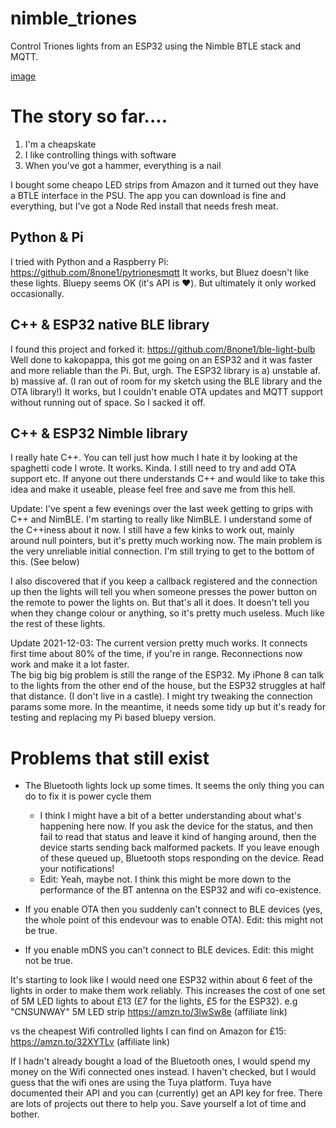 # nimble_triones
Control Triones lights from an ESP32 using the Nimble BTLE stack and MQTT.

[image](https://user-images.githubusercontent.com/6552931/126961723-b64c8e99-0da0-4924-b254-b4c116330f11.png)


# The story so far....

1) I'm a cheapskate
2) I like controlling things with software
3) When you've got a hammer, everything is a nail


I bought some cheapo LED strips from Amazon and it turned out they have a BTLE interface in the PSU.  The app you can download is fine and everything, but I've got a Node Red install that needs fresh meat.

## Python & Pi
I tried with Python and a Raspberry Pi:  https://github.com/8none1/pytrionesmqtt
It works, but Bluez doesn't like these lights.  Bluepy seems OK (it's API is ❤️).  But ultimately it only worked occasionally.

## C++ & ESP32 native BLE library
I found this project and forked it:  https://github.com/8none1/ble-light-bulb
Well done to kakopappa, this got me going on an ESP32 and it was faster and more reliable than the Pi.
But, urgh.  The ESP32 library is a) unstable af. b) massive af. (I ran out of room for my sketch using the BLE library and the OTA library!) 
It works, but I couldn't enable OTA updates and MQTT support without running out of space.  So I sacked it off.

## C++ & ESP32 Nimble library
I really hate C++.
You can tell just how much I hate it by looking at the spaghetti code I wrote.
It works.  Kinda.
I still need to try and add OTA support etc.
If anyone out there understands C++ and would like to take this idea and make it useable, please feel free and save me from this hell.

Update:  I've spent a few evenings over the last week getting to grips with C++ and NimBLE.  I'm starting to really like NimBLE.  I understand some of the C++iness about it now.
I still have a few kinks to work out, mainly around null pointers, but it's pretty much working now.
The main problem is the very unreliable initial connection. I'm still trying to get to the bottom of this. (See below)

I also discovered that if you keep a callback registered and the connection up then the lights will tell you when someone presses the power button on the remote to power the lights on.  But that's all it does.  It doesn't tell you when they change colour or anything, so it's pretty much useless. Much like the rest of these lights.

Update 2021-12-03:  The current version pretty much works.  It connects first time about 80% of the time, if you're in range. Reconnections now work and make it a lot faster.  
The big big big problem is still the range of the ESP32.  My iPhone 8 can talk to the lights from the other end of the house, but the ESP32 struggles at half that distance.  (I don't live in a castle).
I might try tweaking the connection params some more.
In the meantime, it needs some tidy up but it's ready for testing and replacing my Pi based bluepy version.


# Problems that still exist
 - The Bluetooth lights lock up some times.  It seems the only thing you can do to fix it is power cycle them
   - I think I might have a bit of a better understanding about what's happening here now.  If you ask the device for the status, and then fail to read that status and leave it kind of hanging around, then the device starts sending back malformed packets. If you leave enough of these queued up, Bluetooth stops responding on the device.  Read your notifications!
   - Edit: Yeah, maybe not.  I think this might be more down to the performance of the BT antenna on the ESP32 and wifi co-existence.

 - If you enable OTA then you suddenly can't connect to BLE devices (yes, the whole point of this endevour was to enable OTA).  Edit: this might not be true.
 - If you enable mDNS you can't connect to BLE devices.  Edit: this might not be true.
 
 It's starting to look like I would need one ESP32 within about 6 feet of the lights in order to make them work reliably.  This increases the cost of one set of 5M LED lights to about £13 (£7 for the lights, £5 for the ESP32).  e.g "CNSUNWAY" 5M LED strip https://amzn.to/3lwSw8e  (affiliate link)

 vs the cheapest Wifi controlled lights I can find on Amazon for £15:  https://amzn.to/32XYTLv  (affiliate link)

 If I hadn't already bought a load of the Bluetooth ones, I would spend my money on the Wifi connected ones instead.  I haven't checked, but I would guess that the wifi ones are using the Tuya platform.  Tuya have documented their API and you can (currently) get an API key for free.  There are lots of projects out there to help you.  Save yourself a lot of time and bother.







